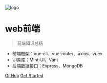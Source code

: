 ![logo](https://docsify.js.org/_media/icon.svg)

# web前端

> 前端知识总结

* 前端框架：vue-cli、vue-router、axios、vuex
* UI类库：Mint-UI、Vant
* 后端数据接口：Express、MongoDB

[GitHub](https://github.com/Spring456/web_docs.github.io.git)
[Get Started](#quick-start)